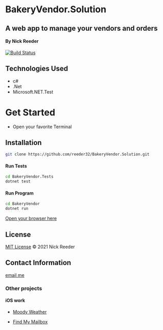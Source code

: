 # BakeryVendor.Solution
## A web app to manage your vendors and orders
#### By Nick Reeder
[![Build Status](https://travis-ci.org/joemccann/dillinger.svg?branch=master)](https://travis-ci.org/joemccann/dillinger)

## Technologies Used
- c#
- .Net
- Microsoft.NET.Test


# Get Started

- Open your favorite Terminal
## Installation
```sh
git clone https://github.com/reeder32/BakeryVendor.Solution.git
```
#### Run Tests
```sh
cd BakeryVendor.Tests
dotnet test
```
#### Run Program
```sh
cd BakeryVendor
dotnet run
```
[Open your browser here](http://localhost:5000)

## License

[MIT License](https://opensource.org/licenses/MIT)
&copy; 2021 Nick Reeder

## Contact Information

[email me](mailto:nickreeder32@gmail.com)

### Other projects

#### iOS work

- [Moody Weather](https://apps.apple.com/us/app/moody-weather/id1506337317)

- [Find My Mailbox](https://apps.apple.com/us/app/find-my-mailbox/id1530700085)
